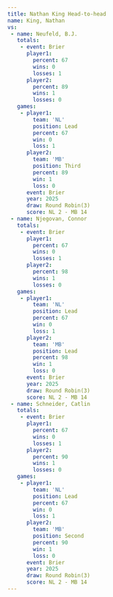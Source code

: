 ```yaml
---
title: Nathan King Head-to-head
name: King, Nathan
vs:
 - name: Neufeld, B.J.
   totals:
    - event: Brier
      player1:
        percent: 67
        wins: 0
        losses: 1
      player2:
        percent: 89
        wins: 1
        losses: 0
   games:
    - player1:
        team: 'NL'
        position: Lead
        percent: 67
        win: 0
        loss: 1
      player2:
        team: 'MB'
        position: Third
        percent: 89
        win: 1
        loss: 0
      event: Brier
      year: 2025
      draw: Round Robin(3)
      score: NL 2 - MB 14
 - name: Njegovan, Connor
   totals:
    - event: Brier
      player1:
        percent: 67
        wins: 0
        losses: 1
      player2:
        percent: 98
        wins: 1
        losses: 0
   games:
    - player1:
        team: 'NL'
        position: Lead
        percent: 67
        win: 0
        loss: 1
      player2:
        team: 'MB'
        position: Lead
        percent: 98
        win: 1
        loss: 0
      event: Brier
      year: 2025
      draw: Round Robin(3)
      score: NL 2 - MB 14
 - name: Schneider, Catlin
   totals:
    - event: Brier
      player1:
        percent: 67
        wins: 0
        losses: 1
      player2:
        percent: 90
        wins: 1
        losses: 0
   games:
    - player1:
        team: 'NL'
        position: Lead
        percent: 67
        win: 0
        loss: 1
      player2:
        team: 'MB'
        position: Second
        percent: 90
        win: 1
        loss: 0
      event: Brier
      year: 2025
      draw: Round Robin(3)
      score: NL 2 - MB 14
---
```

